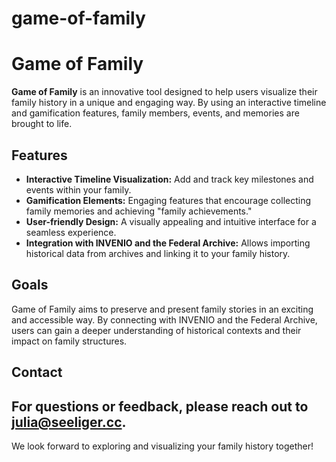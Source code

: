 
# game-of-family
# Game of Family 
**Game of Family** is an innovative tool designed to help users visualize their family history in a unique and engaging way. By using an interactive timeline and gamification features, family members, events, and memories are brought to life. 
## Features 
- **Interactive Timeline Visualization:** Add and track key milestones and events within your family. 
- **Gamification Elements:** Engaging features that encourage collecting family memories and achieving "family achievements." 
- **User-friendly Design:** A visually appealing and intuitive interface for a seamless experience. 
- **Integration with INVENIO and the Federal Archive:** Allows importing historical data from archives and linking it to your family history. 
## Goals 
Game of Family aims to preserve and present family stories in an exciting and accessible way. By connecting with INVENIO and the Federal Archive, users can gain a deeper understanding of historical contexts and their impact on family structures. 
## Contact 
For questions or feedback, please reach out to [julia@seeliger.cc](mailto:julia@seeliger.cc). 
--- 
We look forward to exploring and visualizing your family history together! 
